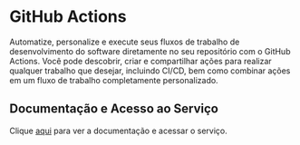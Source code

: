 # GitHub Actions

Automatize, personalize e execute seus fluxos de trabalho de desenvolvimento do software diretamente no seu repositório com o GitHub Actions. Você pode descobrir, criar e compartilhar ações para realizar qualquer trabalho que desejar, incluindo CI/CD, bem como combinar ações em um fluxo de trabalho completamente personalizado.

## Documentação e Acesso ao Serviço

Clique [aqui](https://github.com/features/actions) para ver a documentação e acessar o serviço.